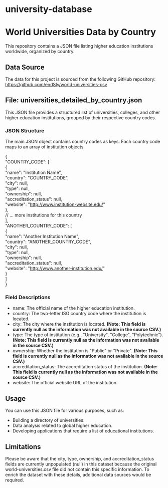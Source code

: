 # university-database

# **World Universities Data by Country**

This repository contains a JSON file listing higher education institutions worldwide, organized by country.

## **Data Source**

The data for this project is sourced from the following GitHub repository:  
https://github.com/endSly/world-universities-csv

## **File: universities\_detailed\_by\_country.json**

This JSON file provides a structured list of universities, colleges, and other higher education institutions, grouped by their respective country codes.

### **JSON Structure**

The main JSON object contains country codes as keys. Each country code maps to an array of institution objects.

{  
  "COUNTRY\_CODE": \[  
    {  
      "name": "Institution Name",  
      "country": "COUNTRY\_CODE",  
      "city": null,  
      "type": null,  
      "ownership": null,  
      "accreditation\_status": null,  
      "website": "http://www.institution-website.edu/"  
    },  
    // ... more institutions for this country  
  \],  
  "ANOTHER\_COUNTRY\_CODE": \[  
    {  
      "name": "Another Institution Name",  
      "country": "ANOTHER\_COUNTRY\_CODE",  
      "city": null,  
      "type": null,  
      "ownership": null,  
      "accreditation\_status": null,  
      "website": "http://www.another-institution.edu/"  
    }  
  \]  
}

### **Field Descriptions**

* name: The official name of the higher education institution.  
* country: The two-letter ISO country code where the institution is located.  
* city: The city where the institution is located. **(Note: This field is currently null as the information was not available in the source CSV.)**  
* type: The type of institution (e.g., "University", "College", "Polytechnic"). **(Note: This field is currently null as the information was not available in the source CSV.)**  
* ownership: Whether the institution is "Public" or "Private". **(Note: This field is currently null as the information was not available in the source CSV.)**  
* accreditation\_status: The accreditation status of the institution. **(Note: This field is currently null as the information was not available in the source CSV.)**  
* website: The official website URL of the institution.

## **Usage**

You can use this JSON file for various purposes, such as:

* Building a directory of universities.  
* Data analysis related to global higher education.  
* Developing applications that require a list of educational institutions.

## **Limitations**

Please be aware that the city, type, ownership, and accreditation\_status fields are currently unpopulated (null) in this dataset because the original world-universities.csv file did not contain this specific information. To enrich the dataset with these details, additional data sources would be required.
